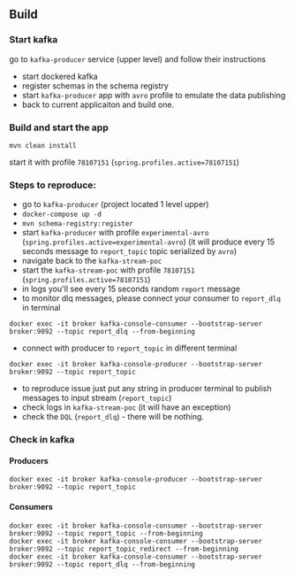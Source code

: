 ## Build

### Start kafka

go to `kafka-producer` service (upper level) and follow their instructions

- start dockered kafka
- register schemas in the schema registry
- start `kafka-producer` app with `avro` profile to emulate the data publishing
- back to current applicaiton and build one.

### Build and start the app

```
mvn clean install
```

start it with profile `78107151` (`spring.profiles.active=78107151`)

### Steps to reproduce:

- go to `kafka-producer` (project located 1 level upper)
- `docker-compose up -d`
- `mvn schema-registry:register`
- start `kafka-producer` with profile `experimental-avro` (`spring.profiles.active=experimental-avro`) (it will produce every 15 seconds message to `report_topic` topic serialized by `avro`)
- navigate back to the `kafka-stream-poc`
- start the `kafka-stream-poc` with profile `78107151` (`spring.profiles.active=78107151`)
- in logs you'll see every 15 seconds random `report` message
- to monitor dlq messages, please connect your consumer to `report_dlq` in terminal

```
docker exec -it broker kafka-console-consumer --bootstrap-server broker:9092 --topic report_dlq --from-beginning
```

- connect with producer to `report_topic` in different terminal

```
docker exec -it broker kafka-console-producer --bootstrap-server broker:9092 --topic report_topic
```

- to reproduce issue just put any string in producer terminal to publish messages to input stream (`report_topic`)
- check logs in `kafka-stream-poc` (it will have an exception)
- check the `DQL` (`report_dlq`) - there will be nothing.

### Check in kafka

#### Producers

```
docker exec -it broker kafka-console-producer --bootstrap-server broker:9092 --topic report_topic
```

#### Consumers

```
docker exec -it broker kafka-console-consumer --bootstrap-server broker:9092 --topic report_topic --from-beginning
docker exec -it broker kafka-console-consumer --bootstrap-server broker:9092 --topic report_topic_redirect --from-beginning
docker exec -it broker kafka-console-consumer --bootstrap-server broker:9092 --topic report_dlq --from-beginning
```

